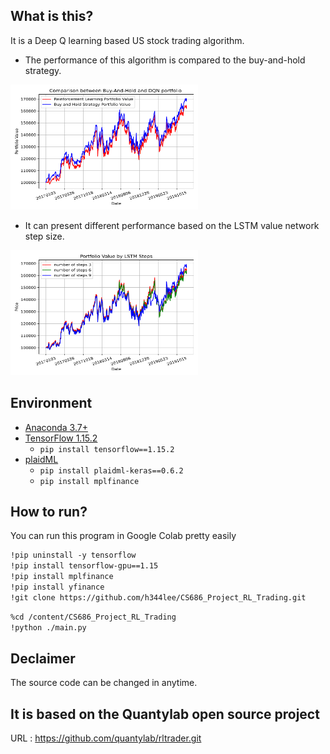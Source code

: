 ## What is this?

It is a Deep Q learning based US stock trading algorithm.

- The performance of this algorithm is compared to the buy-and-hold strategy.
<img src="https://github.com/h344lee/CS686_Project_RL_Trading/blob/master/GOOGL_buy_and_hold.png" width="300" height="200">

- It can present different performance based on the LSTM value network step size.
<img src="https://github.com/h344lee/CS686_Project_RL_Trading/blob/master/GOOGL_present_steps.png" width="300" height="200">

## Environment
- [Anaconda 3.7+](https://www.anaconda.com/distribution/)
- [TensorFlow 1.15.2](https://www.tensorflow.org/)
  - `pip install tensorflow==1.15.2`
- [plaidML](https://plaidml.github.io/plaidml/)
  - `pip install plaidml-keras==0.6.2`
  - `pip install mplfinance`
  
## How to run? 

You can run this program in Google Colab pretty easily


```markdown
!pip uninstall -y tensorflow
!pip install tensorflow-gpu==1.15
!pip install mplfinance
!pip install yfinance
!git clone https://github.com/h344lee/CS686_Project_RL_Trading.git
```

```markdown
%cd /content/CS686_Project_RL_Trading
!python ./main.py   
``` 
 
 
## Declaimer 
The source code can be changed in anytime. 
 
 
## It is based on the Quantylab open source project 

URL : https://github.com/quantylab/rltrader.git


